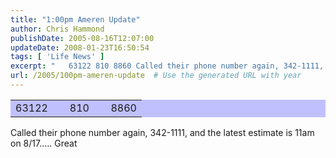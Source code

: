 ```yaml
---
title: "1:00pm Ameren Update"
author: Chris Hammond
publishDate: 2005-08-16T12:07:00
updateDate: 2008-01-23T16:50:54
tags: [ 'Life News' ]
excerpt: "   63122 810 8860 Called their phone number again, 342-1111, and the latest estimate is 11am on 8/17........"
url: /2005/100pm-ameren-update  # Use the generated URL with year
---
```

<TABLE id=tblOutages style="BORDER-TOP-WIDTH: 0px; BORDER-LEFT-WIDTH: 0px; BORDER-LEFT-COLOR: transparent; BORDER-BOTTOM-WIDTH: 0px; BORDER-BOTTOM-COLOR: transparent; BORDER-TOP-COLOR: transparent; BACKGROUND-COLOR: #c0c0ff; BORDER-RIGHT-WIDTH: 0px; BORDER-RIGHT-COLOR: transparent" borderColor=transparent border=0> <TBODY> <TR> <TD style="WIDTH: 45px" align=middle>63122</TD> <TD style="WIDTH: 50px" align=right>810</TD> <TD style="WIDTH: 60px" align=right>8860</TD></TR></TBODY></TABLE> <P>Called their phone number again, 342-1111, and the latest estimate is 11am on 8/17..... Great</P>
